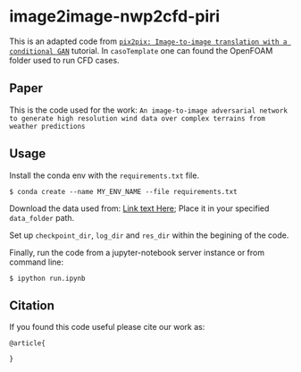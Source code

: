 # image2image-nwp2cfd-piri
This is an adapted code from [`pix2pix: Image-to-image translation with a conditional GAN`](https://www.tensorflow.org/tutorials/generative/pix2pix) tutorial.
In `casoTemplate` one can found the OpenFOAM folder used to run CFD cases.

## Paper

This is the code used for the work:
`An image-to-image adversarial network to generate high resolution wind data over complex terrains from weather predictions`

## Usage

Install the conda env with the `requirements.txt` file.
```
$ conda create --name MY_ENV_NAME --file requirements.txt
```

Download the data used from: [Link text Here](www.google.es);
Place it in your specified `data_folder` path.

Set up `checkpoint_dir`, `log_dir` and `res_dir` within the begining of the code.

Finally, run the code from a jupyter-notebook server instance or from command line:
```
$ ipython run.ipynb
```

## Citation

If you found this code useful please cite our work as:

```
@article{

}
``` 
